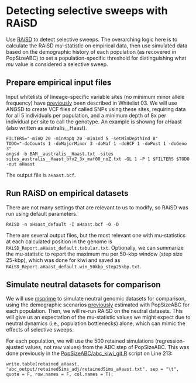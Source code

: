 # Detecting selective sweeps with RAiSD

Use [RAiSD]() to detect selective sweeps. The overarching logic here is to calculate the RAiSD *mu*-statistic on empirical data, then use simulated data based on the demographic history of each population (as recovered in PopSizeABC) to set a population-specific threshold for distinguishing what *mu* value is considered a selective sweep.

## Prepare empirical input files

Input whitelists of lineage-specific variable sites (no minimum minor allele frequency) have [previously]() been described in Whitelist 03. We will use ANGSD to create VCF files of called SNPs using these sites, requiring data for all 5 individuals per population, and a minimum depth of 8x per individual per site to call the genotype. An example is showng for aHaast (also written as australis__Haast).

```
FILTERS="-minQ 20 -minMapQ 20 -minInd 5 -setMinDepthInd 8"
TODO="-doCounts 1 -doMajorMinor 3 -doMaf 1 -doBCF 1 -doPost 1 -doGeno 3"
angsd -b BAM__australis__Haast.txt -sites sites_australis__Haast_bfv2_3x_maf00_noZ.txt -GL 1 -P 1 $FILTERS $TODO -out aHaast
```

The output file is ```aHaast.bcf```.

## Run RAiSD on empirical datasets

There are not many settings that are relevant to us to modify, so RAiSD was run using default parameters.

```
RAiSD -n aHaast_default -I aHaast.bcf -O -D
```

There are several output files, but the most relevant one with mu-statistics at each calculated position in the genome is ```RAiSD_Report.aHaast_default.tabular.txt```. Optionally, we can summarize the mu-statistic to report the maximum mu per 50-kbp window (step size 25-kbp), which was done for kiwi and saved as ```RAiSD_Report.aHaast_default.win_50kbp_step25kbp.txt```.

## Simulate neutral datasets for comparison

We will use [msprime](https://github.com/tskit-dev/msprime/) to simulate neutral genomic datasets for comparison, using the demographic scenarios [previously](https://github.com/jordanbemmels/kiwi-holocene/blob/main/12_PopSizeABC_demography.md) estimated with PopSizeABC for each population. Then, we will re-run RAiSD on the neutral datasets. This will give us an expectation of the mu-statistic values we might expect due to neutral dynamics (i.e., population bottlenecks) alone, which can mimic the effects of selective sweeps.

For each population, we will use the 500 retained simulations (regression-ajusted values, not raw values) from the ABC step of PopSizeABC. This was done previously in the [PopSizeABC/abc_kiwi_git.R](https://github.com/jordanbemmels/kiwi-holocene/blob/main/PopSizeABC/abc_kiwi_git.R) script on Line 213:

```
write.table(retained_aHaast, "abc_output/retainedSims_adj/retainedSims_aHaast.txt", sep = "\t", quote = F, row.names = F, col.names = T);
```



